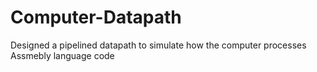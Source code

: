 # Computer-Datapath

Designed a pipelined datapath to simulate how the computer processes Assmebly language code
